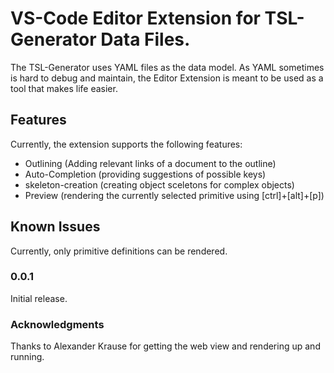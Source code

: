 # VS-Code Editor Extension for TSL-Generator Data Files.

The TSL-Generator uses YAML files as the data model. 
As YAML sometimes is hard to debug and maintain, the Editor Extension is meant to be used as a tool that makes life easier.

## Features

Currently, the extension supports the following features:
- Outlining (Adding relevant links of a document to the outline)
- Auto-Completion (providing suggestions of possible keys)
- skeleton-creation (creating object sceletons for complex objects)
- Preview (rendering the currently selected primitive using [ctrl]+[alt]+[p])

## Known Issues

Currently, only primitive definitions can be rendered.


### 0.0.1

Initial release.

### Acknowledgments

Thanks to Alexander Krause for getting the web view and rendering up and running. 